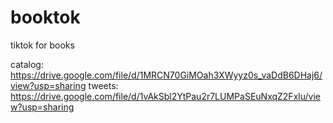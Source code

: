 # booktok
tiktok for books

catalog: https://drive.google.com/file/d/1MRCN70GiMOah3XWyyz0s_vaDdB6DHaj6/view?usp=sharing
tweets: https://drive.google.com/file/d/1vAkSbl2YtPau2r7LUMPaSEuNxqZ2Fxlu/view?usp=sharing
